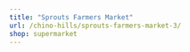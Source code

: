```yaml
---
title: "Sprouts Farmers Market"
url: /chino-hills/sprouts-farmers-market-3/
shop: supermarket
---
```

